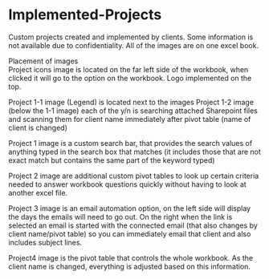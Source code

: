 # Implemented-Projects

Custom projects created and implemented by clients. Some information is not available due to confidentiality.
All of the images are on one excel book.

Placement of images <br>
Project icons image is located on the far left side of the workbook, when clicked it will go to the option on the workbook. Logo implemented on the top.

Project 1-1 image  (Legend) is located next to the images
Project 1-2 image (below the 1-1 image) each of the y/n is searching attached Sharepoint files and scanning them for client name immediately after pivot table (name of client is changed)

Project 1 image is a custom search bar, that provides the search values of anything typed in the search box that matches (it includes those that are not exact match but contains the same part of the keyword typed)

Project 2 image are additional custom pivot tables to look up certain criteria needed to answer workbook questions quickly without having to look at another excel file.

Project 3 image is an email automation option, on the left side will display the days the emails will need to go out. On the right when the link is selected an email is started with the connected email (that also changes by client name/pivot table) so you can immediately email that client and also includes subject lines.

Project4 image is the pivot table that controls the whole workbook. As the client name is changed, everything is adjusted based on this information.






